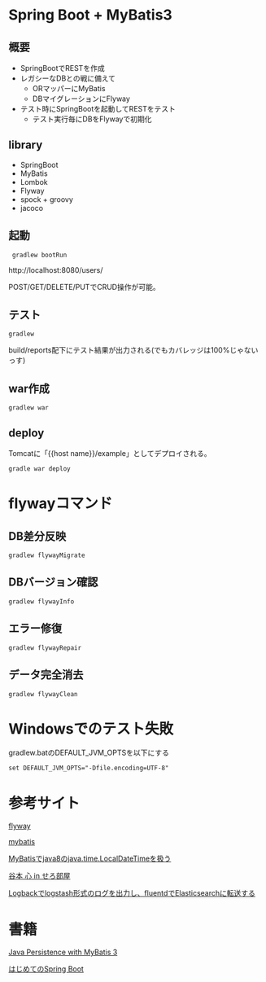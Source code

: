 Spring Boot + MyBatis3
=====================================

## 概要

* SpringBootでRESTを作成
* レガシーなDBとの戦に備えて
    * ORマッパーにMyBatis
    * DBマイグレーションにFlyway
* テスト時にSpringBootを起動してRESTをテスト
    * テスト実行毎にDBをFlywayで初期化

## library

* SpringBoot
* MyBatis
* Lombok
* Flyway
* spock + groovy
* jacoco

## 起動

     gradlew bootRun

http://localhost:8080/users/

POST/GET/DELETE/PUTでCRUD操作が可能。

## テスト

    gradlew

build/reports配下にテスト結果が出力される(でもカバレッジは100%じゃないっす)

## war作成

    gradlew war

## deploy

Tomcatに「{{host name}}/example」としてデプロイされる。

    gradle war deploy

# flywayコマンド

## DB差分反映

    gradlew flywayMigrate

## DBバージョン確認

    gradlew flywayInfo

## エラー修復

    gradlew flywayRepair

## データ完全消去

    gradlew flywayClean

# Windowsでのテスト失敗

gradlew.batのDEFAULT\_JVM\_OPTSを以下にする

    set DEFAULT_JVM_OPTS="-Dfile.encoding=UTF-8"

# 参考サイト

[flyway](http://flywaydb.org/documentation/gradle/)

[mybatis](https://mybatis.github.io/mybatis-3/ja/)

[MyBatisでjava8のjava.time.LocalDateTimeを扱う](http://qiita.com/tterasawa/items/b16bc3dbe15c5017e0fa)

[谷本 心 in せろ部屋](http://d.hatena.ne.jp/cero-t/20141212/1418339302)

[Logbackでlogstash形式のログを出力し、fluentdでElasticsearchに転送する](http://blog.stormcat.io/entry/logback-logstash-fluentd)

# 書籍

[Java Persistence with MyBatis 3](http://www.amazon.co.jp/dp/B00DIY89P8)

[はじめてのSpring Boot](http://www.amazon.co.jp/dp/4777518655)
